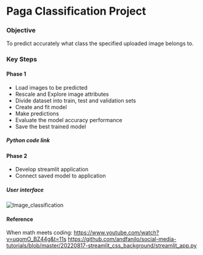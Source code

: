 # Paga Classification Project

### Objective
To predict accurately what class the specified uploaded image belongs to. 

### Key Steps
#### Phase 1
* Load images to be predicted
* Rescale and Explore image attributes
* Divide dataset into train, test and validation sets
* Create and fit model
* Make predictions
* Evaluate the model accuracy performance 
* Save the best trained model 
##### Python code link 
#### Phase 2
* Develop streamlit application
* Connect saved model to application
##### User interface
![Image_classification](https://user-images.githubusercontent.com/66309302/215535274-65e5b522-1a38-4546-bb70-df9efac65625.PNG)
#### Reference
When math meets coding: https://www.youtube.com/watch?v=uqomO_BZ44g&t=11s
https://github.com/andfanilo/social-media-tutorials/blob/master/20220817-streamlit_css_background/streamlit_app.py

